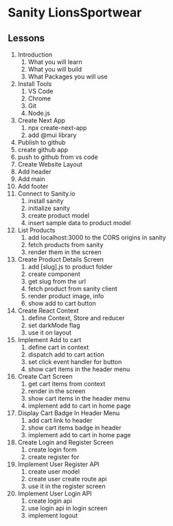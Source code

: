 # Sanity LionsSportwear

## Lessons

1.  Introduction
    1. What you will learn
    2. What you will build
    3. What Packages you will use
2.  Install Tools
    1. VS Code
    2. Chrome
    3. Git
    4. Node.js
3.  Create Next App
    1. npx create-next-app
    2. add @mui library
4.  Publish to github
5.  create github app
6.  push to github from vs code
7.  Create Website Layout
8.  Add header
9.  Add main
10. Add footer
11. Connect to Sanity.io
    1. install sanity
    2. initialize sanity
    3. create product model
    4. insert sample data to product model
12. List Products
    1. add localhost:3000 to the CORS origins in sanity
    2. fetch products from sanity
    3. render them in the screen
13. Create Product Details Screen
    1. add [slug].js to product folder
    2. create component
    3. get slug from the url
    4. fetch product from sanity client
    5. render product image, info
    6. show add to cart button
14. Create React Context
    1. define Context, Store and reducer
    2. set darkMode flag
    3. use it on layout
15. Implement Add to cart
    1.  define cart in context
    2.  dispatch add to cart action
    3.  set click event handler for button
    4.  show cart items in the header menu
16. Create Cart Screen
    1.  get cart items from context
    2.  render in the screen
    3.  show cart items in the header menu
    4.  implement add to cart in home page
17. Display Cart Badge In Header Menu
    1.  add cart link to header
    2.  show cart items badge in header
    3.  implement add to cart in home page
18. Create Login and Register Screen
    1.  create login form
    2.  create register for
19. Implement User Register API
    1.  create user model
    2.  create user create route api
    3.  use it in the register screen
20. Implement User Login API
    1.  create login api
    2.  use login api in login screen
    3.  implement logout
